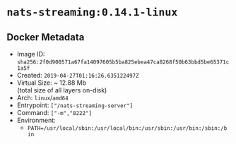 # `nats-streaming:0.14.1-linux`

## Docker Metadata

- Image ID: `sha256:2f0d900571a67fa14097605b5ba825ebea47ca8268f50b63bbd5be65371c1a5f`
- Created: `2019-04-27T01:16:26.635122497Z`
- Virtual Size: ~ 12.88 Mb  
  (total size of all layers on-disk)
- Arch: `linux`/`amd64`
- Entrypoint: `["/nats-streaming-server"]`
- Command: `["-m","8222"]`
- Environment:
  - `PATH=/usr/local/sbin:/usr/local/bin:/usr/sbin:/usr/bin:/sbin:/bin`
